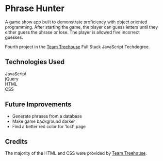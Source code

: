 # Phrase Hunter
A game show app built to demonstrate proficiency with object oriented programming. After starting the game, the player can guess letters until they either guess the phrase or lose. The player is allowed five incorrect guesses.

Fourth project in the [Team Treehouse](http://referrals.trhou.se/clarkwinters) Full Stack JavaScript Techdegree.

## Technologies Used
JavaScript  
jQuery  
HTML  
CSS  

## Future Improvements
- Generate phrases from a database
- Make game background darker
- Find a better red color for 'lost' page

## Credits
The majority of the HTML and CSS were provided by [Team Treehouse](https://teamtreehouse.com).